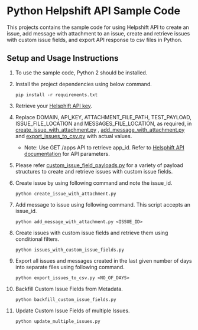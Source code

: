 # Python Helpshift API Sample Code

This projects contains the sample code for using Helpshift API to create an issue,
add message with attachment to an issue, create and retrieve issues with custom issue fields,
and export API response to csv files in Python.

## Setup and Usage Instructions

1. To use the sample code, Python 2 should be installed.

2. Install the project dependencies using below command.
   ```
   pip install -r requirements.txt
   ```

3. Retrieve your [Helsphift API key](https://success.helpshift.com/a/success-center/?p=web&s=premium-features&f=managing-your-api-keys).

4. Replace DOMAIN, API_KEY, ATTACHMENT_FILE_PATH, TEST_PAYLOAD, ISSUE_FILE_LOCATION and MESSAGES_FILE_LOCATION, as required, in
   [create_issue_with_attachment.py](./create_issue_with_attachment.py) ,
   [add_message_with_attachment.py](./add_message_with_attachment.py) and
   [export_issues_to_csv.py](./export_issues_to_csv.py) with actual values.
   - Note: Use GET /apps API to retrieve app_id. Refer to [Helsphift API documentation](https://apidocs.helpshift.com/) for API parameters.

5. Please refer [custom_issue_field_payloads.py](./custom_issue_field_payloads.py) for a variety of payload structures
   to create and retrieve issues with custom issue fields.

6. Create issue by using following command and note the issue_id.
   ```
   python create_issue_with_attachment.py
   ```

7. Add message to issue using following command. This script accepts an issue_id.
   ```
   python add_message_with_attachment.py <ISSUE_ID>
   ```

8. Create issues with custom issue fields and retrieve them using conditional filters.
   ```
   python issues_with_custom_issue_fields.py
   ```


9. Export all issues and messages created in the last given number of days into separate files using following command.
   ```
   python export_issues_to_csv.py <NO_OF_DAYS>
   ```
8. Backfill Custom Issue Fields from Metadata.
   ```
   python backfill_custom_issue_fields.py
   ```

9. Update Custom Issue Fields of multiple Issues.
   ```
   python update_multiple_issues.py
   ```
